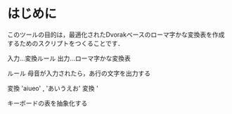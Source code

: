 # はじめに
このツールの目的は，最適化されたDvorakベースのローマ字かな変換表を作成
するためのスクリプトをつくることです．

入力…変換ルール
出力…ローマ字かな変換表

ルール
母音が入力されたら，あ行の文字を出力する

変換 'aiueo' , 'あいうえお'
変換 '

キーボードの表を抽象化する
